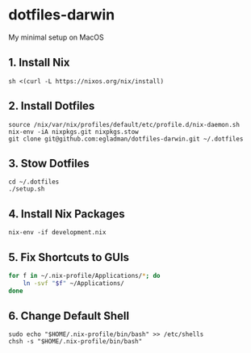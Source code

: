 # dotfiles-darwin

My minimal setup on MacOS

## 1. Install Nix
```
sh <(curl -L https://nixos.org/nix/install)
```

## 2. Install Dotfiles
```
source /nix/var/nix/profiles/default/etc/profile.d/nix-daemon.sh
nix-env -iA nixpkgs.git nixpkgs.stow
git clone git@github.com:egladman/dotfiles-darwin.git ~/.dotfiles
```

## 3. Stow Dotfiles
```
cd ~/.dotfiles
./setup.sh
```

## 4. Install Nix Packages
```
nix-env -if development.nix
```


## 5. Fix Shortcuts to GUIs
```sh
for f in ~/.nix-profile/Applications/*; do
    ln -svf "$f" ~/Applications/
done
```

## 6. Change Default Shell
```
sudo echo "$HOME/.nix-profile/bin/bash" >> /etc/shells
chsh -s "$HOME/.nix-profile/bin/bash"
```
